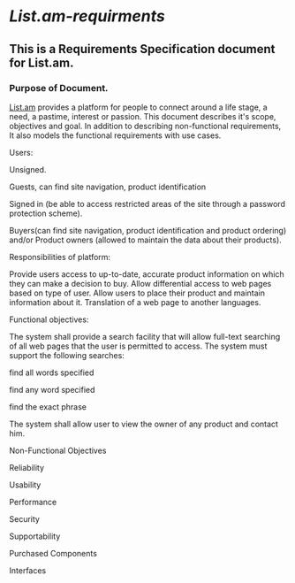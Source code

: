 # _List.am-requirments_

## This is a Requirements Specification document for List.am.

### Purpose of Document.

[List.am](https://list.am) provides a platform for people to connect around a life stage, a need, a pastime, interest or passion. This document describes it's scope, objectives and goal. In addition to describing non-functional requirements, It also models the functional requirements with use cases.



Users:

Unsigned.

Guests, can find site navigation, product identification


Signed in (be able to access restricted areas of the site through a password protection scheme).

Buyers(can find site navigation, product identification and product ordering) and/or
Product owners (allowed to maintain the data about their products).


Responsibilities of platform:

Provide users access to up-to-date, accurate product information on which they can make a decision to buy.
Allow differential access to web pages based on type of user.
Allow users to place their product and maintain information about it.
Translation of a web page to another languages.


Functional objectives:

The system shall provide a search facility that will allow full-text searching of all web pages that the user is permitted to access. The system must support the following searches:

find all words specified

find any word specified

find the exact phrase


The system shall allow user to view the owner of any product and contact him.



Non-Functional Objectives

Reliability

Usability

Performance

Security

Supportability

Purchased Components

Interfaces
